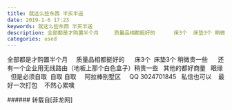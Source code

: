 ```yaml
---
title: 就这么些东西 半买半送
date: 2019-1-6 17:23
keywords: 就这么些东西 半买半送
description: 全部都是才购置半个月     质量品相都挺好的      床3个  床垫3个 稍微贵一些      还有一个企业用无线路由（地板上那个白色盒子）稍贵一些   其他的都好商量   眼缘    但是必须自取  自取 自取     阿拉棒别墅区     QQ 3024701845   私信也可以    最好一次打包    不然心累噢   
categories: used
---
```

<td class="t_f" id="postmessage_2627016">

全部都是才购置半个月     质量品相都挺好的      床3个  床垫3个 稍微贵一些      还有一个企业用无线路由（地板上那个白色盒子）稍贵一些   其他的都好商量   眼缘    但是必须自取  自取 自取     阿拉棒别墅区     QQ 3024701845   私信也可以    最好一次打包    不然心累噢   <br/>
</td>
###### 转载自[菲龙网]